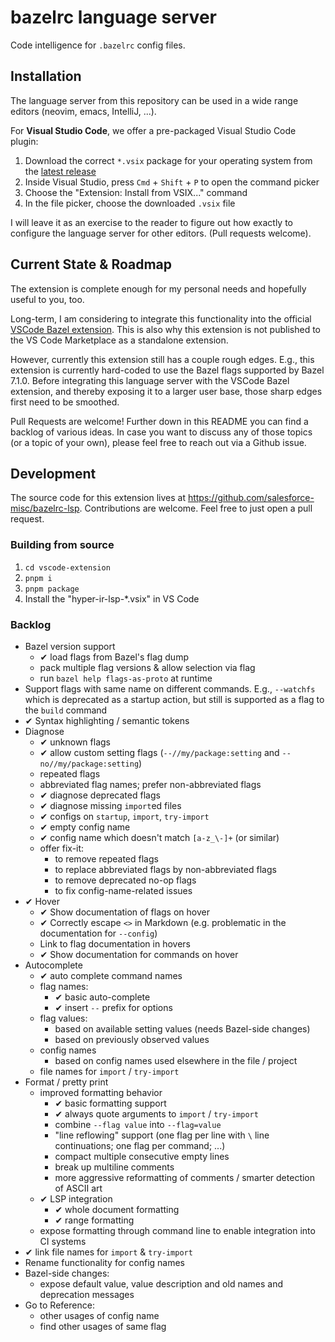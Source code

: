 # bazelrc language server

Code intelligence for `.bazelrc` config files.

## Installation

The language server from this repository can be used in a wide range editors (neovim, emacs, IntelliJ, ...).

For **Visual Studio Code**, we offer a pre-packaged Visual Studio Code plugin:

1. Download the correct `*.vsix` package for your operating system from the [latest release](https://github.com/salesforce-misc/bazelrc-lsp/releases/)
2. Inside Visual Studio, press `Cmd` + `Shift` + `P` to open the command picker
3. Choose the "Extension: Install from VSIX..." command
4. In the file picker, choose the downloaded `.vsix` file

I will leave it as an exercise to the reader to figure out how exactly
to configure the language server for other editors. (Pull requests welcome).

## Current State & Roadmap

The extension is complete enough for my personal needs and hopefully useful to you, too.

Long-term, I am considering to integrate this functionality into the official [VSCode Bazel extension](https://github.com/bazelbuild/vscode-bazel). This is also why this extension is not published to the VS Code Marketplace as a standalone extension.

However, currently this extension still has a couple rough edges. E.g., this extension is currently hard-coded to use the Bazel flags supported by Bazel 7.1.0. Before integrating this language server with the VSCode Bazel extension, and thereby exposing it to a larger user base, those sharp edges first need to be smoothed.

Pull Requests are welcome! Further down in this README you can find a backlog of various ideas.
In case you want to discuss any of those topics (or a topic of your own), please feel free to reach out via a Github issue.

## Development

The source code for this extension lives at https://github.com/salesforce-misc/bazelrc-lsp.
Contributions are welcome. Feel free to just open a pull request.

### Building from source

1. `cd vscode-extension`
2. `pnpm i`
3. `pnpm package`
4. Install the "hyper-ir-lsp-*.vsix" in VS Code

### Backlog

* Bazel version support
  * ✔ load flags from Bazel's flag dump
  * pack multiple flag versions & allow selection via flag
  * run `bazel help flags-as-proto` at runtime
* Support flags with same name on different commands. E.g., `--watchfs` which is deprecated as a startup action, but still is supported as a flag to the `build` command
* ✔ Syntax highlighting / semantic tokens
* Diagnose
  * ✔ unknown flags
  * ✔ allow custom setting flags (`--//my/package:setting` and `--no//my/package:setting`)
  * repeated flags
  * abbreviated flag names; prefer non-abbreviated flags
  * ✔ diagnose deprecated flags
  * ✔ diagnose missing `import`ed files
  * ✔ configs on `startup`, `import`, `try-import`
  * ✔ empty config name
  * ✔ config name which doesn't match `[a-z_\-]+` (or similar)
  * offer fix-it:
    * to remove repeated flags
    * to replace abbreviated flags by non-abbreviated flags
    * to remove deprecated no-op flags
    * to fix config-name-related issues
* ✔ Hover
  * ✔ Show documentation of flags on hover
  * ✔ Correctly escape `<>` in Markdown (e.g. problematic in the documentation for `--config`)
  * Link to flag documentation in hovers
  * ✔ Show documentation for commands on hover
* Autocomplete
  * ✔ auto complete command names
  * flag names:
    * ✔ basic auto-complete
    * ✔ insert `--` prefix for options
  * flag values:
    * based on available setting values (needs Bazel-side changes)
    * based on previously observed values
  * config names
    * based on config names used elsewhere in the file / project
  * file names for `import` / `try-import`
* Format / pretty print
  * improved formatting behavior
    * ✔ basic formatting support
    * ✔ always quote arguments to `import` / `try-import`
    * combine `--flag value` into `--flag=value`
    * "line reflowing" support (one flag per line with `\` line continuations; one flag per command; ...)
    * compact multiple consecutive empty lines
    * break up multiline comments
    * more aggressive reformatting of comments / smarter detection of ASCII art
  * ✔ LSP integration
    * ✔ whole document formatting
    * ✔ range formatting
  * expose formatting through command line to enable integration into CI systems
* ✔ link file names for `import` & `try-import`
* Rename functionality for config names
* Bazel-side changes:
  * expose default value, value description and old names and deprecation messages
* Go to Reference:
  * other usages of config name
  * find other usages of same flag